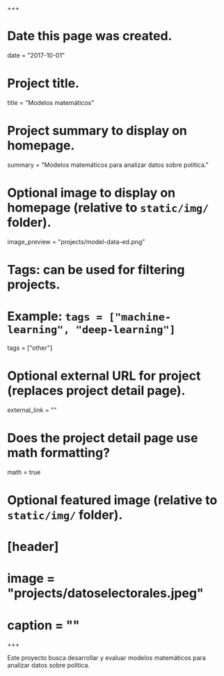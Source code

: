 +++
# Date this page was created.
date = "2017-10-01"

# Project title.
title = "Modelos matemáticos"

# Project summary to display on homepage.
summary = "Modelos matemáticos para analizar datos sobre política."

# Optional image to display on homepage (relative to `static/img/` folder).
image_preview = "projects/model-data-ed.png"

# Tags: can be used for filtering projects.
# Example: `tags = ["machine-learning", "deep-learning"]`
tags = ["other"]

# Optional external URL for project (replaces project detail page).
external_link = ""

# Does the project detail page use math formatting?
math = true

# Optional featured image (relative to `static/img/` folder).
# [header]
# image = "projects/datoselectorales.jpeg"
# caption = ""

+++

Este proyecto busca desarrollar y evaluar modelos matemáticos para analizar datos sobre política.

